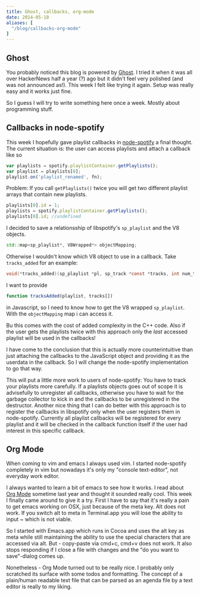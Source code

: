 ```yaml
---
title: Ghost, callbacks, org-mode
date: 2014-05-10
aliases: [
  "/blog/callbacks-org-mode"
]
---
```


## Ghost
You probably noticed this blog is powered by [Ghost](https://github.com/TryGhost/Ghost). I tried it when it was all over HackerNews half a year (?) ago but it didn't feel very polished (and was not announced as!). This week I felt like trying it again. Setup was really easy and it works just fine.

So I guess I will try to write something here once a week. Mostly about programming stuff.

## Callbacks in node-spotify
This week I hopefully gave playlist callbacks in [node-spotify](http://www.node-spotify.com/) a final thought.
The current situation is: the user can access playlists and attach a callback like so

```javascript
var playlists = spotify.playlistContainer.getPlaylists();
var playlist = playlists[0];
playlist.on('playlist_renamed', fn);
```

Problem: If you call `getPlaylists()` twice you will get two different playlist arrays that contain new playlists.

```javascript
playlists[0].id = 1;
playlists = spotify.playlistContainer.getPlaylists();
playlists[0].id; //undefined
```

I decided to save a relationsship of libspotify's `sp_playlist` and the V8 objects.

```c++
std::map<sp_playlist*, V8Wrapped*> objectMapping;
```

Otherwise I wouldn't know which V8 object to use in a callback. Take `tracks_added` for an example:

```c
void(*tracks_added)(sp_playlist *pl, sp_track *const *tracks, int num_tracks, int position, void *userdata)
```

I want to provide

```javascript
function tracksAdded(playlist, tracks[])
```

in Javascript, so I need to know how to get the V8 wrapped `sp_playlist`. With the `objectMapping` map i can access it.
 
Bu this comes with the cost of added complexity in the C++ code. Also if the user gets the playlists twice with this approach only the _last_ accessed playlist will be used in the callbacks!

I have come to the conclusion that this is actually more counterintuitive than just attaching the callbacks to the JavaScript object and providing it as the userdata in the callback. So I will change the node-spotify implementation to go that way.

This will put a little more work to users of node-spotify: You have to track your playlists more carefully. If a playlists objects goes out of scope it is advisefully to unregister all callbacks, otherwise you have to wait for the garbage collector to kick in and the callbacks to be unregistered in the destructor.
    Another nice thing that I can do better with this approach is to register the callbacks in libspotify only when the user registers them in node-spotify. Currently all playlist callbacks will be registered for every playlist and it will be checked in the callback function itself if the user had interest in this specific callback.

## Org Mode
When coming to vim and emacs I always used vim. I started node-spotify completely in vim but nowadays it's only my \"console text-editor\", not everyday work editor.

I always wanted to learn a bit of emacs to see how it works. I read about [Org Mode](http://orgmode.org/) sometime last year and thought it sounded really cool. This week I finally came around to give it a try.
First I have to say that it's really a pain to get emacs working on OSX, just because of the meta key. Alt does not work. If you switch alt to meta in Terminal.app you will lose the ability to input ~ which is not viable.

So I started with Emacs.app which runs in Cocoa and uses the alt key as meta while still maintaining the ability to use the special characters that are accessed via alt. But - copy-paste via cmd+c, cmd+v does not work. It also stops responding if I close a file with changes and the \"do you want to save\"-dialog comes up.

Nonetheless - Org Mode turned out to be really nice. I probably only scratched its surface with some todos and formatting. The concept of a plain/human readable text file that can be parsed as an agenda file by a text editor is really to my liking.
